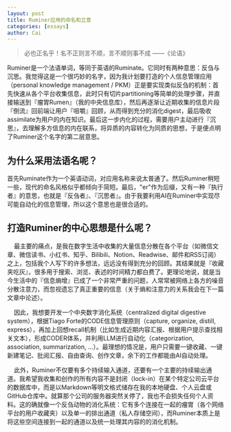 ```yaml
---
layout: post
title: Ruminer应用的命名和立意
categories: [essays]
author: Cai
---
```


> 必也正名乎！名不正则言不顺，言不顺则事不成
> ——《论语》  

Ruminer是一个法语单词，等同于英语的Ruminate。它同时有两种意思：反刍与沉思。我觉得这是一个很巧妙的名字，因为我计划要打造的个人信息管理应用（personal knowledge management / PKM）正是要实现类似反刍的机制：首先快速从各个平台收集信息，此时只有切片partitioning等简单的处理步骤，并直接输送到『瘤胃Rumen』（我的中央信息库），然后再逐渐让近期收集的信息片段『倒流』回前端让用户『咀嚼』回顾，从而得到充分的消化digest，最后吸收assimilate为用户的内在知识。最后这一步内化的过程，需要用户主动进行『沉思』，去理解多方信息的内在联系，将异质的内容转化为同质的思想，于是便点明了Ruminer这个名字的第二层意思。
  
## 为什么采用法语名呢？

首先Ruminate作为一个英语动词，对应用名称来说太普通了。然后Ruminer稍短一些，现代的命名风格似乎都倾向于简短。最后，"er"作为后缀，又有一种『执行者』的意思，也就是『反刍者』、『沉思者』。由于我要利用AI在Ruminer中实现尽可能自动化的信息管理，所以这个意思也是很合适的。

## 打造Ruminer的中心思想是什么呢？

    最主要的痛点，是我在数字生活中收集的大量信息分散在各个平台（如微信文章、微信读书、小红书、知乎、Bilibili、Notion、Readwise、邮件和RSS订阅）之上，包括我个人写下的许多想法，远远没有得到充分的回顾。其结果就是『收藏夹吃灰』，很多用于搜索、浏览、表述的时间精力都白费了。更理论地说，就是当今生活中的『信息熵增』已成了一个非常严重的问题，人常常被网络上各方的噪音分散注意力，而忽视遗忘了真正重要的信息（关于熵和注意力的关系我会在下一篇文章中论述）。​

    因此，我想要开发一个中央数字消化系统（centralized digital digestive system），根据Tiago Forte的CODE信息管理原则（capture, organize, distill, express），再加上回想recall机制（比如生成近期内容汇报、根据用户提示查找相关文本），形成CODER体系，并利用LLM进行自动化（categorization, association, summarization, ...）。最理想的情况是，用户只需要一键收藏、一键新建笔记、批阅汇报、自由查询、创作文章，余下的工作都能由AI自动处理。

    此外，Ruminer不仅要有多个持续输入通道，还要有一个主要的持续输出通道。我希望我收集和创作的所有内容不是封闭（lock-in）在某个特定公司云平台的数据库中，而是以Markdown等明文格式储存在我的本地硬盘、个人云盘或GitHub仓库中。就算那个公司的服务器突然关停了，我也不会损失任何个人资料。这的确就像一个反刍动物的消化系统：它有多个连接在一起的瘤胃（各个网络平台的用户收藏夹）以及单一的排出通道（私人存储空间），而Ruminer本质上是将这些空间连接到一起的通道以及统一处理其内容的的消化机制​。